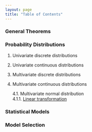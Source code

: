 ```yaml
---
layout: page
title: "Table of Contents"
---
```



### General Theorems


### Probability Distributions

1. Univariate discrete distributions

2. Univariate continuous distributions

3. Multivariate discrete distributions

4. Multivariate continuous distributions

   4.1. Multivariate normal distribution <br>
        4.1.1. [Linear transformation](/Proofs/mvn-ltt.md) <br>


### Statistical Models


### Model Selection
